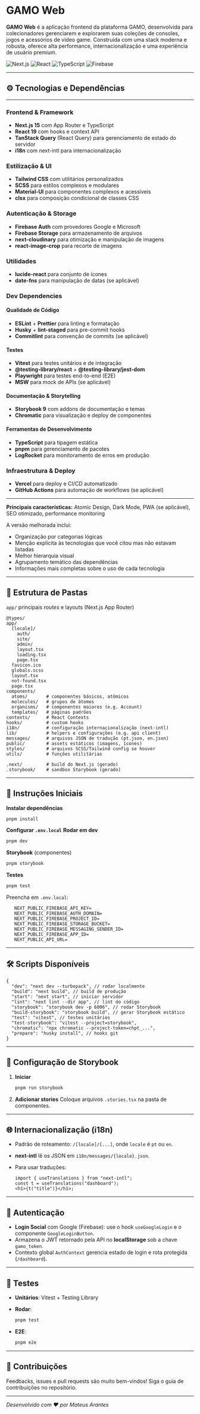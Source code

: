 # GAMO Web

**GAMO Web** é a aplicação frontend da plataforma GAMO, desenvolvida para colecionadores gerenciarem e explorarem suas coleções de consoles, jogos e acessórios de video game. Construída com uma stack moderna e robusta, oferece alta performance, internacionalização e uma experiência de usuário premium.

![Next.js](https://img.shields.io/badge/Next.js-15-black?style=for-the-badge&logo=next.js)
![React](https://img.shields.io/badge/React-19-61dafb?style=for-the-badge&logo=react)
![TypeScript](https://img.shields.io/badge/TypeScript-3178C6?style=for-the-badge&logo=typescript)
![Firebase](https://img.shields.io/badge/Firebase-FFCA28?style=for-the-badge&logo=firebase)

---

## ⚙️ Tecnologias e Dependências

---

### Frontend & Framework

- **Next.js 15** com App Router e TypeScript
- **React 19** com hooks e context API
- **TanStack Query** (React Query) para gerenciamento de estado do servidor
- **i18n** com next-intl para internacionalização

### Estilização & UI

- **Tailwind CSS** com utilitários personalizados
- **SCSS** para estilos complexos e modulares
- **Material-UI** para componentes complexos e acessíveis
- **clsx** para composição condicional de classes CSS

### Autenticação & Storage

- **Firebase Auth** com provedores Google e Microsoft
- **Firebase Storage** para armazenamento de arquivos
- **next-cloudinary** para otimização e manipulação de imagens
- **react-image-crop** para recorte de imagens

### Utilidades

- **lucide-react** para conjunto de ícones
- **date-fns** para manipulação de datas (se aplicável)

### Dev Dependencies

#### Qualidade de Código

- **ESLint** + **Prettier** para linting e formatação
- **Husky** + **lint-staged** para pre-commit hooks
- **Commitlint** para convenção de commits (se aplicável)

#### Testes

- **Vitest** para testes unitários e de integração
- **@testing-library/react** + **@testing-library/jest-dom**
- **Playwright** para testes end-to-end (E2E)
- **MSW** para mock de APIs (se aplicável)

#### Documentação & Storytelling

- **Storybook 9** com addons de documentação e temas
- **Chromatic** para visualização e deploy de componentes

#### Ferramentas de Desenvolvimento

- **TypeScript** para tipagem estática
- **pnpm** para gerenciamento de pacotes
- **LogRocket** para monitoramento de erros em produção

### Infraestrutura & Deploy

- **Vercel** para deploy e CI/CD automatizado
- **GitHub Actions** para automação de workflows (se aplicável)

---

**Principais características:** Atomic Design, Dark Mode, PWA (se aplicável), SEO otimizado, performance monitoring

A versão melhorada inclui:

- Organização por categorias lógicas
- Menção explícita às tecnologias que você citou mas não estavam listadas
- Melhor hierarquia visual
- Agrupamento temático das dependências
- Informações mais completas sobre o uso de cada tecnologia

---

## 📁 Estrutura de Pastas

`app/` principais _routes_ e layouts (Next.js App Router)

```
@types/
app/
  [locale]/
    auth/
    site/
    admin/
    layout.tsx
    loading.tsx
    page.tsx
  favicon.ico
  globals.scss
  layout.tsx
  not-found.tsx
  page.tsx
components/
  atoms/       # componentes básicos, atômicos
  molecules/   # grupos de átomos
  organisms/   # componentes maiores (e.g. Account)
  templates/   # páginas padrões
contexts/      # React Contexts
hooks/         # custom hooks
i18n/          # configuração internacionalização (next-intl)
lib/           # helpers e configurações (e.g. api client)
messages/      # arquivos JSON de tradução (pt.json, en.json)
public/        # assets estáticos (imagens, ícones)
styles/        # arquivos SCSS/Tailwind config se houver
utils/         # funções utilitárias

.next/         # build do Next.js (gerado)
.storybook/    # sandbox Storybook (gerado)
```

---

## 🔧 Instruções Iniciais

**Instalar dependências**

```bash
pnpm install
```

**Configurar `.env.local`**
**Rodar em dev**

```bash
pnpm dev
```

**Storybook** (componentes)

```bash
pnpm storybook
```

**Testes**

```bash
pnpm test
```

Preencha em `.env.local`:

```dotenv
   NEXT_PUBLIC_FIREBASE_API_KEY=
   NEXT_PUBLIC_FIREBASE_AUTH_DOMAIN=
   NEXT_PUBLIC_FIREBASE_PROJECT_ID=
   NEXT_PUBLIC_FIREBASE_STORAGE_BUCKET=
   NEXT_PUBLIC_FIREBASE_MESSAGING_SENDER_ID=
   NEXT_PUBLIC_FIREBASE_APP_ID=
   NEXT_PUBLIC_API_URL=
```

---

## 🛠 Scripts Disponíveis

```jsonc
{
  "dev": "next dev --turbopack", // rodar localmente
  "build": "next build", // build de produção
  "start": "next start", // iniciar servidor
  "lint": "next lint --dir app", // lint do código
  "storybook": "storybook dev -p 6006", // rodar Storybook
  "build-storybook": "storybook build", // gerar Storybook estático
  "test": "vitest", // testes unitários
  "test-storybook": "vitest --project=storybook",
  "chromatic": "npx chromatic --project-token=chpt_...",
  "prepare": "husky install", // hooks git
}
```

---

## 🔧 Configuração de Storybook

1. **Iniciar**

   ```bash
   pnpm run storybook
   ```

2. **Adicionar stories**
   Coloque arquivos `.stories.tsx` na pasta de componentes.

---

## 🌐 Internacionalização (i18n)

- Padrão de roteamento: `/[locale]/[...]`, onde `locale` é `pt` ou `en`.
- **next-intl** lê os JSON em `i18n/messages/{locale}.json`.
- Para usar traduções:

  ```tsx
  import { useTranslations } from "next-intl";
  const t = useTranslations("dashboard");
  <h1>{t("title")}</h1>;
  ```

---

## 🔑 Autenticação

- **Login Social** com Google (Firebase): use o hook `useGoogleLogin` e o componente `GoogleLoginButton`.
- Armazena o JWT retornado pela API no **localStorage** sob a chave `gamo_token`.
- Contexto global `AuthContext` gerencia estado de login e rota protegida (`/dashboard`).

---

## 🧪 Testes

- **Unitários**: Vitest + Testing Library
- **Rodar**:

  ```bash
  pnpm test
  ```

- **E2E**:

  ```bash
  pnpm e2e
  ```

---

## 🤝 Contribuições

Feedbacks, issues e pull requests são muito bem-vindos! Siga o guia de contribuições no repositório.

---

_Desenvolvido com ❤️ por Mateus Arantes_
